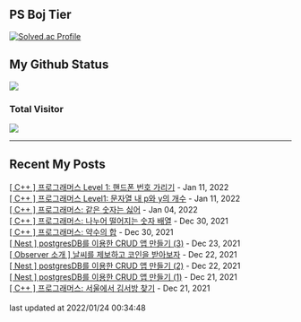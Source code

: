 

## PS Boj Tier
[![Solved.ac Profile](http://mazassumnida.wtf/api/v2/generate_badge?boj=tasddc)](https://solved.ac/tasddc/)

## My Github Status
<img src="https://github-readme-stats.vercel.app/api?username=tasddc1226&show_icons=true&hide_border=true&theme=tokyonight"/>
 
### Total Visitor
![](https://komarev.com/ghpvc/?username=tasddc1226&color=red&style=plastic)

<hr/>  

## Recent My Posts
[[ C++ ] 프로그래머스 Level 1: 핸드폰 번호 가리기](https://tasddc.tistory.com/119) - Jan 11, 2022</br>
[[ C++ ] 프로그래머스 Level1: 문자열 내 p와 y의 개수](https://tasddc.tistory.com/118) - Jan 11, 2022</br>
[[ C++ ] 프로그래머스: 같은 숫자는 싫어](https://tasddc.tistory.com/117) - Jan 04, 2022</br>
[[ C++ ] 프로그래머스: 나누어 떨어지는 숫자 배열](https://tasddc.tistory.com/116) - Dec 30, 2021</br>
[[ C++ ] 프로그래머스: 약수의 합](https://tasddc.tistory.com/115) - Dec 30, 2021</br>
[[ Nest ] postgresDB를 이용한 CRUD 앱 만들기 (3)](https://tasddc.tistory.com/114) - Dec 23, 2021</br>
[[ Observer 소개 ] 날씨를 제보하고 코인을 받아보자](https://tasddc.tistory.com/113) - Dec 22, 2021</br>
[[ Nest ] postgresDB를 이용한 CRUD 앱 만들기 (2)](https://tasddc.tistory.com/112) - Dec 22, 2021</br>
[[ Nest ] postgresDB를 이용한 CRUD 앱 만들기 (1)](https://tasddc.tistory.com/111) - Dec 21, 2021</br>
[[ C++ ] 프로그래머스: 서울에서 김서방 찾기](https://tasddc.tistory.com/110) - Dec 21, 2021</br>
</br>last updated at 2022/01/24 00:34:48